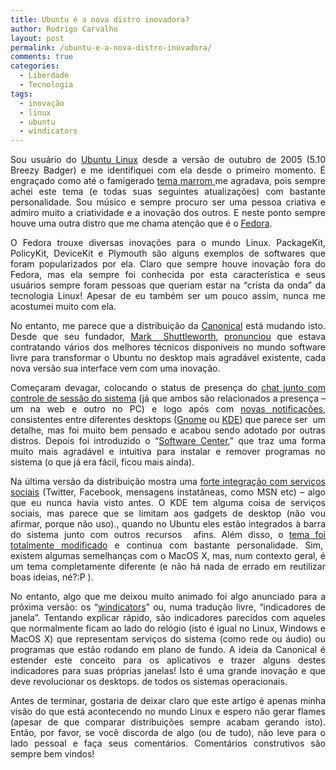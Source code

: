 ```yaml
---
title: Ubuntu é a nova distro inovadora?
author: Rodrigo Carvalho
layout: post
permalink: /ubuntu-e-a-nova-distro-inovadora/
comments: true
categories:
  - Liberdade
  - Tecnologia
tags:
  - inovação
  - linux
  - ubuntu
  - windicators
---
```

<p style="text-align: justify;">
  Sou usuário do <a href="https://www.ubuntu.com/" target="_blank">Ubuntu Linux</a> desde a versão de outubro de 2005 (5.10 Breezy Badger) e me identifiquei com ela desde o primeiro momento. É engraçado como até o famigerado <a href="https://www.google.com/images?um=1&hl=pt-BR&client=ubuntu&channel=fs&tbs=isch%3A1&sa=1&q=ubuntu+5.10&aq=f&aqi=&aql=&oq=&gs_rfai=" target="_blank">tema marrom </a> me agradava, pois sempre achei este tema (e todas suas seguintes atualizações) com bastante personalidade. Sou músico e sempre procuro ser uma pessoa criativa e admiro muito a criatividade e a inovação dos outros. E neste ponto sempre houve uma outra distro que me chama atenção que é o <a href="https://fedoraproject.org/" target="_blank">Fedora</a>.
</p>

<p style="text-align: justify;">
  O Fedora trouxe diversas inovações para o mundo Linux. PackageKit, PolicyKit, DeviceKit e Plymouth são alguns exemplos de softwares que foram popularizados por ela. Claro que sempre houve inovação fora do Fedora, mas ela sempre foi conhecida por esta característica e seus usuários sempre foram pessoas que queriam estar na &#8220;crista da onda&#8221; da tecnologia Linux! Apesar de eu também ser um pouco assim, nunca me acostumei muito com ela.
</p>

<p style="text-align: justify;">
  No entanto, me parece que a distribuição da <a href="https://www.canonical.com/" target="_blank">Canonical</a> está mudando isto. Desde que seu fundador, <a href="https://pt.wikipedia.org/wiki/Mark_Shuttleworth" target="_blank">Mark  Shuttleworth</a>, <a href="https://www.itweb.com.br/noticias/index.asp?cod=51302" target="_blank">pronunciou</a> que estava contratando vários dos melhores técnicos disponíveis no mundo software livre para transformar o Ubuntu no desktop mais agradável existente, cada nova versão sua interface vem com uma inovação.
</p>

<p style="text-align: justify;">
  Começaram devagar, colocando o status de presença do <a href="https://www.markshuttleworth.com/archives/233" target="_blank">chat junto com controle de sessão do sistema</a> (já que ambos são relacionados a presença &#8211; um na web e outro no PC) e logo após com <a href="https://www.markshuttleworth.com/archives/265" target="_blank">novas notificações</a>, consistentes entre diferentes desktops (<a href="https://www.gnome.org/" target="_blank">Gnome</a> ou <a href="https://www.kde.org/" target="_blank">KDE</a>) que parece ser  um detalhe, mas foi muito bem pensado e acabou sendo adotado por outras distros. Depois foi introduzido o &#8220;<a href="https://upload.wikimedia.org/wikipedia/commons/archive/2/24/20090928183929!Ubuntu_Software_Center.png" target="_blank">Software Center</a>,&#8221; que traz uma forma muito mais agradável e intuitiva para instalar e remover programas no sistema (o que já era fácil, ficou mais ainda).
</p>

<p style="text-align: justify;">
  Na última versão da distribuição mostra uma <a href="https://wiki.ubuntu.com/MessagingMenu?action=AttachFile&do=get&target=mockup.jpg" target="_blank">forte integração com serviços sociais</a> (Twitter, Facebook, mensagens instatâneas, como MSN etc) &#8211; algo que eu nunca havia visto antes. O KDE tem alguma coisa de serviços sociais, mas parece que se limitam aos gadgets de desktop (não vou afirmar, porque não uso)., quando no Ubuntu eles estão integrados à barra do sistema junto com outros recursos  afins. Além disso, o <a href="https://s.linux-mag.com/i/articles/7740/lucid-desktop-ambiance.jpg" target="_blank">tema foi totalmente modificado</a> e continua com bastante personalidade. Sim,  existem algumas semelhanças com o MacOS X, mas, num contexto geral, é um tema completamente diferente (e não há nada de errado em reutilizar boas ideias, né?:P ).
</p>

<p style="text-align: justify;">
  No entanto, algo que me deixou muito animado foi algo anunciado para a próxima versão: os &#8220;<a href="https://br-linux.org/2010/indicadores-ubuntu-10-10-reformula-funcionalidades-da-barra-de-titulo-das-janelas/" target="_blank">windicators</a>&#8221; ou, numa tradução livre, &#8220;indicadores de janela&#8221;. Tentando explicar rápido, são indicadores parecidos com aqueles que normalmente ficam ao lado do relógio (isto é igual no Linux, Windows e MacOS X) que representam serviços do sistema (como rede ou áudio) ou programas que estão rodando em plano de fundo. A ideia da Canonical é estender este conceito para os aplicativos e trazer alguns destes indicadores para suas próprias janelas! Isto é uma grande inovação e que deve revolucionar os desktops. de todos os sistemas operacionais.
</p>

<p style="text-align: justify;">
  Antes de terminar, gostaria de deixar claro que este artigo é apenas minha visão do que está acontecendo no mundo Linux e espero não gerar flames (apesar de que comparar distribuições sempre acabam gerando isto). Então, por favor, se você discorda de algo (ou de tudo), não leve para o lado pessoal e faça seus comentários. Comentários construtivos são sempre bem vindos!
</p>
